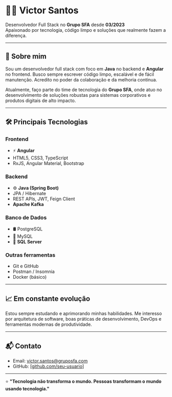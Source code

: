 # 👨‍💻 Victor Santos

Desenvolvedor Full Stack no **Grupo SFA** desde **03/2023**  
Apaixonado por tecnologia, código limpo e soluções que realmente fazem a diferença.

---

## 🚀 Sobre mim

Sou um desenvolvedor full stack com foco em **Java** no backend e **Angular** no frontend. Busco sempre escrever código limpo, escalável e de fácil manutenção. Acredito no poder da colaboração e da melhoria contínua.

Atualmente, faço parte do time de tecnologia do **Grupo SFA**, onde atuo no desenvolvimento de soluções robustas para sistemas corporativos e produtos digitais de alto impacto.

---

## 🛠️ Principais Tecnologias

### Frontend
- ⚡ **Angular**
- HTML5, CSS3, TypeScript
- RxJS, Angular Material, Bootstrap

### Backend
- ⚙️ **Java (Spring Boot)**
- JPA / Hibernate
- REST APIs, JWT, Feign Client
- **Apache Kafka**

### Banco de Dados
- 🛢️ PostgreSQL
- 🧩 MySQL
- 🏢 **SQL Server**

### Outras ferramentas
- Git e GitHub
- Postman / Insomnia
- Docker (básico)

---

## 📈 Em constante evolução

Estou sempre estudando e aprimorando minhas habilidades. Me interesso por arquitetura de software, boas práticas de desenvolvimento, DevOps e ferramentas modernas de produtividade.

---

## 📬 Contato

- Email: victor.santos@gruposfa.com <!-- edite com seu email real -->
- GitHub: [[github.com/seu-usuario](https://github.com/victor-santos-sfa)] <!-- edite com seu username real -->

---

⭐ **"Tecnologia não transforma o mundo. Pessoas transformam o mundo usando tecnologia."**
